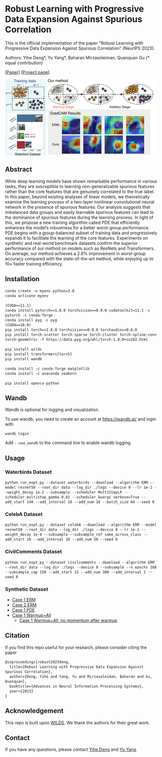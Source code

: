 # Robust Learning with Progressive Data Expansion Against Spurious Correlation
This is the official implementation of the paper "Robust Learning with Progressive Data Expansion Against Spurious Correlation" (NeurIPS 2023).

Authors: Yihe Deng*, Yu Yang*, Baharan Mirzasoleiman, Quanquan Gu (* equal contribution)

[[Paper](https://arxiv.org/abs/2306.04949)] [[Project page](https://uclaml.github.io/PDE/)]

![image](demo.png)

## Abstract

While deep learning models have shown remarkable performance in various tasks, they are susceptible to learning non-generalizable spurious features rather than the core features that are genuinely correlated to the true label. In this paper, beyond existing analyses of linear models, we theoretically examine the learning process of a two-layer nonlinear convolutional neural network in the presence of spurious features. Our analysis suggests that imbalanced data groups and easily learnable spurious features can lead to the dominance of spurious features during the learning process. In light of this, we propose a new training algorithm called PDE that efficiently enhances the model’s robustness for a better worst-group
performance. PDE begins with a group-balanced subset of training data and
progressively expands it to facilitate the learning of the core features. Experiments on synthetic and real-world benchmark datasets confirm the superior performance of our method on models such as ResNets and Transformers. On average, our method achieves a 2.8% improvement in worst-group accuracy compared with the state-of-the-art method, while enjoying up to 10× faster training efficiency.



## Installation 
```
conda create -n myenv python=3.8
conda activate myenv

(CUDA>=11.1) 
conda install pytorch==1.8.0 torchvision==0.9.0 cudatoolkit=11.1 -c pytorch -c conda-forge
conda install pyg -c pyg
(CUDA==10.0) 
pip install torch==1.8.0 torchvision==0.9.0 torchaudio==0.8.0
pip install torch-scatter torch-sparse torch-cluster torch-spline-conv torch-geometric -f https://data.pyg.org/whl/torch-1.8.0+cu102.html

pip install wilds
pip install transformers[torch]
pip install wandb

conda install -c conda-forge matplotlib
conda install -c anaconda seaborn

pip install opencv-python
```

## Wandb
Wandb is optional for logging and visualization.

To use wandb, you need to create an account at https://wandb.ai/ and login with
```
wandb login
```

Add `--use_wandb` to the command line to enable wandb logging.

## Usage
### Waterbirds Dataset
```
python run_expt.py --dataset waterbirds --download --algorithm ERM --model resnet50 --root_dir data --log_dir ./logs --device 0 --lr 1e-2 --weight_decay 1e-2 --subsample --scheduler MultiStepLR --scheduler_multistep_gamma 0.01 --scheduler_kwargs verbose=True --add_start 140 --add_interval 10 --add_num 10 --batch_size 64 --seed 0
```

### CelebA Dataset
```
python run_expt.py --dataset celebA --download --algorithm ERM --model resnet50 --root_dir data --log_dir ./logs --device 0 --lr 1e-2 --weight_decay 1e-4 --subsample --subsample_ref same_across_class --add_start 16 --add_interval 10 --add_num 50 --seed 0
```

### CivilComments Dataset
```
python run_expt.py --dataset civilcomments --download --algorithm ERM --root_dir data --log_dir ./logs --device 0 --subsample --n_epochs 108 --subsample_cap 150 --add_start 15 --add_num 300 --add_interval 2 --seed 0
```

### Synthetic Dataset
- [Case 1 ERM](synthetic/spurious_synthetic.ipynb)
- [Case 2 ERM](synthetic/spurious_synthetic_case2.ipynb)
- [Case 1 PDE](synthetic/spurious_PDE.ipynb)
- [Case 1 Warmup+All](synthetic/spurious_synthetic_warmup+all.ipynb)
  - [Case 1 Warmup+All, no momentum after warmup](synthetic/spurious_synthetic_warmup+all_no_momentum.ipynb)


## Citation
If you find this repo useful for your research, please consider citing the paper
```
@inproceedings{robust2023deng,
  title={Robust Learning with Progressive Data Expansion Against Spurious Correlation},
  author={Deng, Yihe and Yang, Yu and Mirzasoleiman, Baharan and Gu, Quanquan},
  booktitle={Advances in Neural Information Processing Systems},
  year={2023}
}
```

## Acknowledgement
This repo is built upon [WILDS](https://github.com/p-lambda/wilds). We thank the authors for their great work.

## Contact
If you have any questions, please contact [Yihe Deng](mailto:yihedeng@cs.ucla.edu) and [Yu Yang](mailto:yuyang@cs.ucla.edu).
